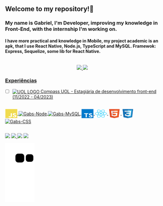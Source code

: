 ## Welcome to my repository!👋
### My name is Gabriel, I'm Developer, improving my knowledge in Front-End, with the internship I'm working on.
#### I have more practical and knowledge in Mobile, my project academic is an apk, that I use React Native, Node.js, TypeScript and MySQL. Framewok: Express, Sequelize, some lib for React Native.

</br>
<div align="center">
  <a href="https://github.com/gabrielmijoler">
  <img height="180em" src="https://github-readme-stats.vercel.app/api/top-langs/?username=gabrielmijoler&layout=compact&theme=highcontrast"/>
  <img height="180em" src="https://github-readme-stats.vercel.app/api?username=gabrielmijoler&show_icons=true&theme=dracula&count_private"/>
</div>

### Experiências
- [ ] <img align="center" alt="UOL LOGO" height="34" src="https://logospng.org/download/uol/logo-uol-icon-1024.png"> Compass UOL - Estagiária de desenvolvimento front-end (11/2022 - 04/2023)
  
<div style="display: inline_block" ><br>
  <img align="center" alt="Gabs-Js" height="30" width="40" src="https://raw.githubusercontent.com/devicons/devicon/master/icons/javascript/javascript-plain.svg">
  <img align="center" alt="Gabs-Node" height="30" width="40" src="https://cdn.jsdelivr.net/gh/devicons/devicon/icons/nodejs/nodejs-plain-wordmark.svg">
  <img align="center" alt="Gabs-MySQL" height="30" width="40" src="https://cdn.jsdelivr.net/gh/devicons/devicon/icons/mysql/mysql-original.svg">
  <img align="center" alt="Gabs-Ts" height="30" width="40" src="https://raw.githubusercontent.com/devicons/devicon/master/icons/typescript/typescript-plain.svg">
  <img align="center" alt="Gabs-React" height="30" width="40" src="https://raw.githubusercontent.com/devicons/devicon/master/icons/react/react-original.svg">
  <img align="center" alt="Gabs-HTML" height="30" width="40" src="https://raw.githubusercontent.com/devicons/devicon/master/icons/html5/html5-original.svg">
  <img align="center" alt="Gabs-CSS" height="30" width="40" src="https://raw.githubusercontent.com/devicons/devicon/master/icons/css3/css3-original.svg">
  <img align="center" alt="Gabs-CSS" height="30" width="40" src="https://cdn.jsdelivr.net/gh/devicons/devicon/icons/bootstrap/bootstrap-original.svg" />
</div>

   ##
  
<div  style="display: inline_block"> 
  <a href="https://www.instagram.com/gabriel_mijoler/" target="_blank"><img src="https://img.shields.io/badge/-Instagram-%23E4405F?style=for-the-badge&logo=instagram&logoColor=white" target="_blank"></a>
  <a href = "https://outlook.live.com/mail/0/"><img src="https://img.shields.io/badge/-Gmail-%23333?style=for-the-badge&logo=gmail&logoColor=white" target="_blank"</a>
  <a href="https://www.linkedin.com/in/gabriel-mijoler-79a0a6208/" target="_blank"><img src="https://img.shields.io/badge/-LinkedIn-%230077B5?style=for-the-badge&logo=linkedin&logoColor=white" target="_blank"></a> 
  <a href="https://discord.com/channels/@me" target="_blank"><img src="https://img.shields.io/badge/Discord-7289DA?style=for-the-badge&logo=discord&logoColor=white" target="_blank"></a> 
 
  ![Snake animation](https://github.com/rafaballerini/rafaballerini/blob/output/github-contribution-grid-snake.svg)
 
</div>
